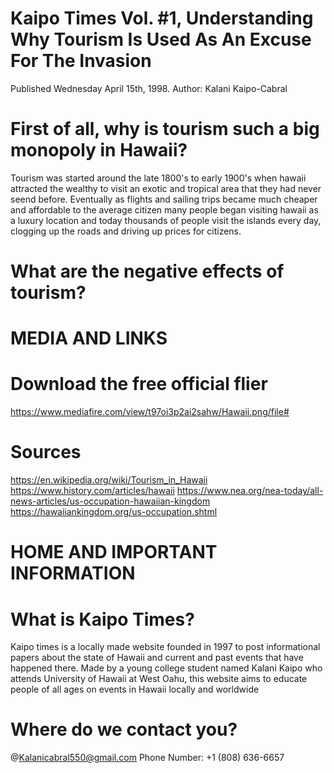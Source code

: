 # Kaipo Times Vol. #1, Understanding Why Tourism Is Used As An Excuse For The Invasion
Published Wednesday April 15th, 1998. 
Author: Kalani Kaipo-Cabral

# First of all, why is tourism such a big monopoly in Hawaii?
Tourism was started around the late 1800's to early 1900's when hawaii attracted the wealthy to visit an exotic and tropical area that they had 
never seend before. Eventually as flights and sailing trips became much cheaper and affordable to the average citizen many people began visiting 
hawaii as a luxury location and today thousands of people visit the islands every day, clogging up the roads and driving up prices for citizens.

# What are the negative effects of tourism?




# MEDIA AND LINKS


# Download the free official flier
https://www.mediafire.com/view/t97oi3p2ai2sahw/Hawaii.png/file# 

# Sources
  https://en.wikipedia.org/wiki/Tourism_in_Hawaii
  https://www.history.com/articles/hawaii
  https://www.nea.org/nea-today/all-news-articles/us-occupation-hawaiian-kingdom
  https://hawaiiankingdom.org/us-occupation.shtml

# HOME AND IMPORTANT INFORMATION


# What is Kaipo Times?
Kaipo times is a locally made website founded in 1997 to post informational papers about the state of Hawaii and current and past events that have happened there. Made by a young college student named Kalani Kaipo who attends University of Hawaii at West Oahu, this website aims to educate people of all ages on events in Hawaii locally and worldwide


# Where do we contact you?
@Kalanicabral550@gmail.com
Phone Number: +1 (808) 636-6657


